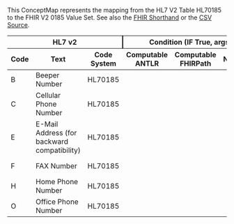 
This ConceptMap represents the mapping from the HL7 V2 Table HL70185 to the FHIR V2 0185 Value Set. See also the <a href='https://github.com/HL7/v2-to-fhir/blob/master/tank/Table HL70185 to V2 0185.fsh'>FHIR Shorthand</a> or the <a href='https://github.com/HL7/v2-to-fhir/blob/master/mappings/codesystems/HL7 Concept Map_ PreferredMethodOfContact - Sheet1.csv'>CSV Source</a>.
<table class='grid'><thead>
<tr><th colspan='3' style='border-right: 2px solid black;'>HL7 v2</th><th colspan='3' style='border-right: 2px solid black;'>Condition (IF True, args)</th><th colspan='4'>HL7 FHIR</th><th rowspan='2'>Comments</th></tr>
<tr><th>Code</th><th>Text</th><th>Code System</th><th>Computable ANTLR</th><th>Computable FHIRPath</th><th>Narrative</th><th>Code</th><th>Proposed Extension</th><th>Display</th><th>Code System</th></tr></thead>
<tbody>
<tr><td>B</td><td>Beeper Number</td><td style='border-right: 2px'>HL70185</td><td style='border-right: 2px'></td><td style='border-right: 2px'></td><td style='border-right: 2px'></td><td>B</td><td style='border-right: 2px'></td><td>Beeper Number</td><td><a href='https://hl7.org/fhir/R4/v2/0185/index.html'>http://terminology.hl7.org/CodeSystem/v2-0185</a></td><td style='border-right: 2px'></td></tr>
<tr><td>C</td><td>Cellular Phone Number</td><td style='border-right: 2px'>HL70185</td><td style='border-right: 2px'></td><td style='border-right: 2px'></td><td style='border-right: 2px'></td><td>C</td><td style='border-right: 2px'></td><td>Cellular Phone Number</td><td><a href='https://hl7.org/fhir/R4/v2/0185/index.html'>http://terminology.hl7.org/CodeSystem/v2-0185</a></td><td style='border-right: 2px'></td></tr>
<tr><td>E</td><td>E-Mail Address (for backward compatibility)</td><td style='border-right: 2px'>HL70185</td><td style='border-right: 2px'></td><td style='border-right: 2px'></td><td style='border-right: 2px'></td><td>E</td><td style='border-right: 2px'></td><td>E-Mail Address (for backward compatibility)</td><td><a href='https://hl7.org/fhir/R4/v2/0185/index.html'>http://terminology.hl7.org/CodeSystem/v2-0185</a></td><td style='border-right: 2px'></td></tr>
<tr><td>F</td><td>FAX Number</td><td style='border-right: 2px'>HL70185</td><td style='border-right: 2px'></td><td style='border-right: 2px'></td><td style='border-right: 2px'></td><td>F</td><td style='border-right: 2px'></td><td>FAX Number</td><td><a href='https://hl7.org/fhir/R4/v2/0185/index.html'>http://terminology.hl7.org/CodeSystem/v2-0185</a></td><td style='border-right: 2px'></td></tr>
<tr><td>H</td><td>Home Phone Number</td><td style='border-right: 2px'>HL70185</td><td style='border-right: 2px'></td><td style='border-right: 2px'></td><td style='border-right: 2px'></td><td>H</td><td style='border-right: 2px'></td><td>Home Phone Number</td><td><a href='https://hl7.org/fhir/R4/v2/0185/index.html'>http://terminology.hl7.org/CodeSystem/v2-0185</a></td><td style='border-right: 2px'></td></tr>
<tr><td>O</td><td>Office Phone Number</td><td style='border-right: 2px'>HL70185</td><td style='border-right: 2px'></td><td style='border-right: 2px'></td><td style='border-right: 2px'></td><td>O</td><td style='border-right: 2px'></td><td>Office Phone Number</td><td><a href='https://hl7.org/fhir/R4/v2/0185/index.html'>http://terminology.hl7.org/CodeSystem/v2-0185</a></td><td style='border-right: 2px'></td></tr>
</tbody></table>
